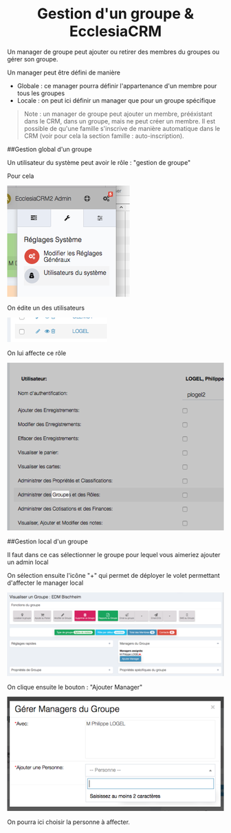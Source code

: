 # <center><big>Gestion d'un groupe & Ecclesia**CRM** </big></center>


Un manager de groupe peut ajouter ou retirer des membres du groupes ou gérer son groupe.

Un manager peut être défini de manière 

- Globale : ce manager pourra définir l'appartenance d'un membre pour tous les groupes
- Locale  : on peut ici définir un manager que pour un groupe spécifique

> Note : un manager de groupe peut ajouter un membre, prééxistant dans le CRM, dans un groupe, mais ne peut créer un membre. Il est possible de qu'une famille s'inscrive de manière automatique dans le CRM (voir pour cela la section famille : auto-inscription).

##Gestion global d'un groupe

Un utilisateur du système peut avoir le rôle : "gestion de groupe"

Pour cela 

![Screenshot](../../../img/group/admin/globalgroupmanagement1.png)

On édite un des utilisateurs

![Screenshot](../../../img/group/admin/globalgroupmanagement2.png)

On lui affecte ce rôle

![Screenshot](../../../img/group/admin/globalgroupmanagement3.png)

##Gestion local d'un groupe

Il faut dans ce cas sélectionner le groupe pour lequel vous aimeriez ajouter un admin local

On sélection ensuite l'icône "+" qui permet de déployer le volet permettant d'affecter le manager local

![Screenshot](../../../img/group/admin/localgroupmanagement1.png)

On clique ensuite le bouton : "Ajouter Manager"

![Screenshot](../../../img/group/admin/localgroupmanagement2.png)

On pourra ici choisir la personne à affecter.
